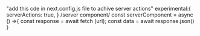 "add this cde in next.config.js file to achive server actions"
 experimental:{
        serverActions: true,
    }
/server component/
 const serverComponent = async () =>{
    const response = await fetch (url);
    const data = await response.json()
  }
